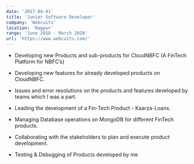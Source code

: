 ```yaml
---
date: '2017-04-01'
title: 'Junior Software Developer'
company: 'Webcuits'
location: 'Nagpur'
range: 'June 2018 - March 2020'
url: 'https://www.webcuits.com/'
---
```


- Developing new Products and sub-products for CloudNBFC (A FinTech Platform for NBFC’s)

- Developing new features for already developed products on
  CloudNBFC.
- Issues and error resolutions on the products and features
  developed by teams which I was a part.
- Leading the development of a Fin-Tech Product - Kaarza-Loans.
- Managing Database operations on MongoDB for different FinTech
  products.
- Collaborating with the stakeholders to plan and execute product
  development.
- Testing & Debugging of Products developed by me
